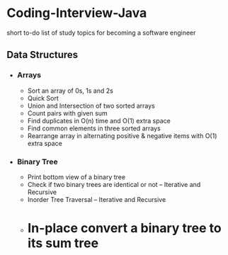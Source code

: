 # Coding-Interview-Java
short to-do list of study topics for becoming a software engineer

## Data Structures

- ### Arrays
	- Sort an array of 0s, 1s and 2s
    - Quick Sort
    - Union and Intersection of two sorted arrays
    - Count pairs with given sum
    - Find duplicates in O(n) time and O(1) extra space
    - Find common elements in three sorted arrays
    - Rearrange array in alternating positive & negative items with O(1) extra space
    
- ### Binary Tree
	- Print bottom view of a binary tree
    - Check if two binary trees are identical or not – Iterative and Recursive
    - Inorder Tree Traversal – Iterative and Recursive
    - # In-place convert a binary tree to its sum tree
